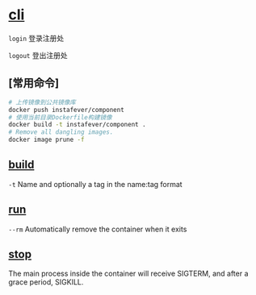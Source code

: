 # [cli](https://docs.docker.com/engine/reference/commandline/cli/)

`login` 登录注册处

`logout` 登出注册处

## [常用命令]

```bash
# 上传镜像到公共镜像库
docker push instafever/component
# 使用当前目录Dockerfile构建镜像
docker build -t instafever/component .
# Remove all dangling images.
docker image prune -f
```

## [build](https://docs.docker.com/engine/reference/commandline/build/)

`-t` Name and optionally a tag in the name:tag format

## [run](https://docs.docker.com/engine/reference/commandline/run/)

`--rm` Automatically remove the container when it exits

## [stop](https://docs.docker.com/engine/reference/commandline/stop/)

The main process inside the container will receive SIGTERM, and after a grace period, SIGKILL.
